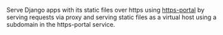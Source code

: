 Serve Django apps with its static files over https using [https-portal](https://github.com/SteveLTN/https-portal) by serving requests via proxy and serving static files as a virtual host using a subdomain in the https-portal service.
